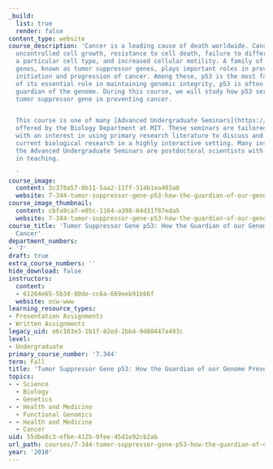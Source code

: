 ```yaml
---
_build:
  list: true
  render: false
content_type: website
course_description: 'Cancer is a leading cause of death worldwide. Cancer involves
  uncontrolled cell growth, resistance to cell death, failure to differentiate into
  a particular cell type, and increased cellular motility. A family of gate-keeper
  genes, known as tumor suppressor genes, plays important roles in preventing the
  initiation and progression of cancer. Among these, p53 is the most famous. Because
  of its essential role in maintaining genomic integrity, p53 is often called the
  guardian of the genome. During this course, we will study how p53 serves as a pivotal
  tumor suppressor gene in preventing cancer.


  This course is one of many [Advanced Undergraduate Seminars](https://biology.mit.edu/undergraduate/course_listings/advanced_undergraduate_seminars)
  offered by the Biology Department at MIT. These seminars are tailored for students
  with an interest in using primary research literature to discuss and learn about
  current biological research in a highly interactive setting. Many instructors of
  the Advanced Undergraduate Seminars are postdoctoral scientists with a strong interest
  in teaching.

  '
course_image:
  content: 3c378a57-0b11-5aa2-11ff-314b1ea403a0
  website: 7-344-tumor-suppressor-gene-p53-how-the-guardian-of-our-genome-prevents-cancer-fall-2010
course_image_thumbnail:
  content: cbfa9ca7-e05c-1164-a398-84d31f87eda5
  website: 7-344-tumor-suppressor-gene-p53-how-the-guardian-of-our-genome-prevents-cancer-fall-2010
course_title: 'Tumor Suppressor Gene p53: How the Guardian of our Genome Prevents
  Cancer'
department_numbers:
- '7'
draft: true
extra_course_numbers: ''
hide_download: false
instructors:
  content:
  - 61264e65-5b34-80de-cc6a-669eeb91b66f
  website: ocw-www
learning_resource_types:
- Presentation Assignments
- Written Assignments
legacy_uid: e6c103e3-1b1f-82ed-2bb4-9d80447a493c
level:
- Undergraduate
primary_course_number: '7.344'
term: Fall
title: 'Tumor Suppressor Gene p53: How the Guardian of our Genome Prevents Cancer'
topics:
- - Science
  - Biology
  - Genetics
- - Health and Medicine
  - Functional Genomics
- - Health and Medicine
  - Cancer
uid: 55dbe0c3-efbe-412b-9fee-45d1e92cb2ab
url_path: courses/7-344-tumor-suppressor-gene-p53-how-the-guardian-of-our-genome-prevents-cancer-fall-2010
year: '2010'
---
```

